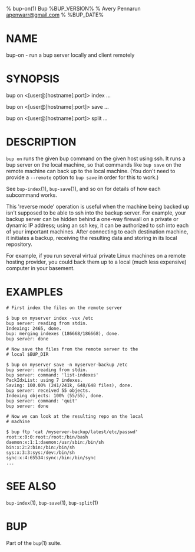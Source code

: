 % bup-on(1) Bup %BUP_VERSION%
% Avery Pennarun <apenwarr@gmail.com>
% %BUP_DATE%

# NAME

bup-on - run a bup server locally and client remotely

# SYNOPSIS

bup on \<[user@]hostname[:port]\> index ...

bup on \<[user@]hostname[:port]\> save ...

bup on \<[user@]hostname[:port]\> split ...


# DESCRIPTION

`bup on` runs the given bup command on the given host using
ssh.  It runs a bup server on the local machine, so that
commands like `bup save` on the remote machine can back up
to the local machine.  (You don't need to provide a
`--remote` option to `bup save` in order for this to work.)

See `bup-index`(1), `bup-save`(1), and so on for details of
how each subcommand works.

This 'reverse mode' operation is useful when the machine
being backed up isn't supposed to be able to ssh into the
backup server.  For example, your backup server can be
hidden behind a one-way firewall on a private or dynamic IP
address; using an ssh key, it can be authorized to ssh into
each of your important machines.  After connecting to each
destination machine, it initiates a backup, receiving the
resulting data and storing in its local repository.

For example, if you run several virtual private Linux
machines on a remote hosting provider, you could back them
up to a local (much less expensive) computer in your
basement.


# EXAMPLES

    # First index the files on the remote server
    
    $ bup on myserver index -vux /etc
    bup server: reading from stdin.
    Indexing: 2465, done.
    bup: merging indexes (186668/186668), done.
    bup server: done
    
    # Now save the files from the remote server to the
    # local $BUP_DIR
    
    $ bup on myserver save -n myserver-backup /etc
    bup server: reading from stdin.
    bup server: command: 'list-indexes'
    PackIdxList: using 7 indexes.
    Saving: 100.00% (241/241k, 648/648 files), done.    
    bup server: received 55 objects.
    Indexing objects: 100% (55/55), done.
    bup server: command: 'quit'
    bup server: done
    
    # Now we can look at the resulting repo on the local
    # machine
    
    $ bup ftp 'cat /myserver-backup/latest/etc/passwd'
    root:x:0:0:root:/root:/bin/bash
    daemon:x:1:1:daemon:/usr/sbin:/bin/sh
    bin:x:2:2:bin:/bin:/bin/sh
    sys:x:3:3:sys:/dev:/bin/sh
    sync:x:4:65534:sync:/bin:/bin/sync
    ...
    
# SEE ALSO

`bup-index`(1), `bup-save`(1), `bup-split`(1)

# BUP

Part of the `bup`(1) suite.
